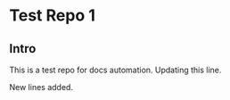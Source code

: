 # Test Repo 1

## Intro

This is a test repo for docs automation.
Updating this line.

New lines added.